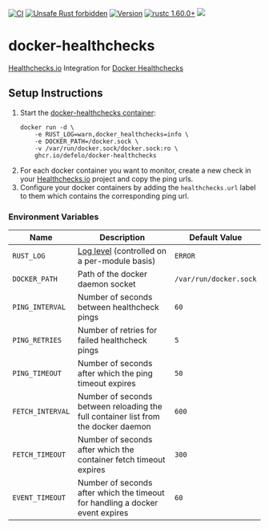 [![CI](https://github.com/Defelo/docker-healthchecks/actions/workflows/ci.yml/badge.svg?branch=develop)](https://github.com/Defelo/docker-healthchecks/actions/workflows/ci.yml)
[![Unsafe Rust forbidden](https://img.shields.io/badge/unsafe-forbidden-success.svg?style=flat)](https://github.com/rust-secure-code/safety-dance/)
[![Version](https://img.shields.io/github/v/tag/Defelo/docker-healthchecks?label=version)](https://ghcr.io/Defelo/docker-healthchecks)
[![rustc 1.60.0+](https://img.shields.io/badge/rustc-1.62.0+-ab6000.svg?style=flat)](https://blog.rust-lang.org/2022/04/07/Rust-1.60.0.html)
[![](https://img.shields.io/librariesio/github/Defelo/docker-healthchecks.svg?style=flat)](https://deps.rs/repo/github/Defelo/docker-healthchecks)

# docker-healthchecks
[Healthchecks.io](https://healthchecks.io/) Integration for [Docker Healthchecks](https://docs.docker.com/engine/reference/builder/#healthcheck)

## Setup Instructions

1. Start the [docker-healthchecks container](https://github.com/defelo/docker-healthchecks/pkgs/container/docker-healthchecks):
    ```
    docker run -d \
        -e RUST_LOG=warn,docker_healthchecks=info \
        -e DOCKER_PATH=/docker.sock \
        -v /var/run/docker.sock/docker.sock:ro \
        ghcr.io/defelo/docker-healthchecks
    ```
2. For each docker container you want to monitor, create a new check in your [Healthchecks.io](https://healthchecks.io/) project and copy the ping urls.
3. Configure your docker containers by adding the `healthchecks.url` label to them which contains the corresponding ping url.

### Environment Variables

| Name             | Description                                                                                                    | Default Value          |
|------------------|----------------------------------------------------------------------------------------------------------------|------------------------|
| `RUST_LOG`       | [Log level](https://docs.rs/env_logger/latest/env_logger/#enabling-logging) (controlled on a per-module basis) | `ERROR`                |
| `DOCKER_PATH`    | Path of the docker daemon socket                                                                               | `/var/run/docker.sock` |
| `PING_INTERVAL`  | Number of seconds between healthcheck pings                                                                    | `60`                   |
| `PING_RETRIES`   | Number of retries for failed healthcheck pings                                                                 | `5`                    |
| `PING_TIMEOUT`   | Number of seconds after which the ping timeout expires                                                         | `50`                   |
| `FETCH_INTERVAL` | Number of seconds between reloading the full container list from the docker daemon                             | `600`                  |
| `FETCH_TIMEOUT`  | Number of seconds after which the container fetch timeout expires                                              | `300`                  |
| `EVENT_TIMEOUT`  | Number of seconds after which the timeout for handling a docker event expires                                  | `60`                   |

